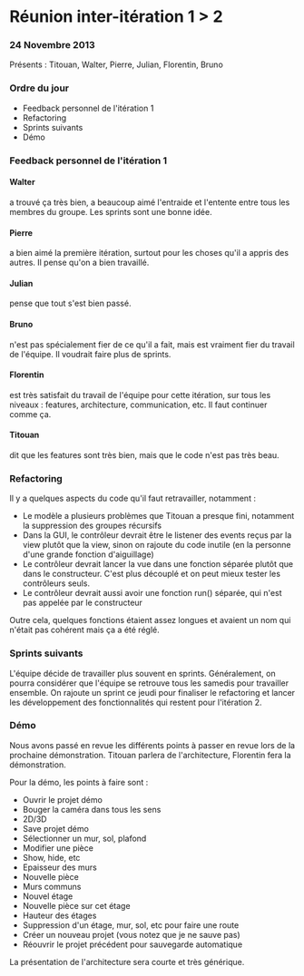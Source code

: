 # Réunion inter-itération 1 > 2

### 24 Novembre 2013

Présents : Titouan, Walter, Pierre, Julian, Florentin, Bruno

### Ordre du jour
* Feedback personnel de l'itération 1
* Refactoring
* Sprints suivants
* Démo

### Feedback personnel de l'itération 1
#### Walter
a trouvé ça très bien, a beaucoup aimé l'entraide et l'entente entre tous les 
membres du groupe. Les sprints sont une bonne idée.

#### Pierre
a bien aimé la première itération, surtout pour les choses qu'il a appris des 
autres. Il pense qu'on a bien travaillé.

#### Julian
pense que tout s'est bien passé.

#### Bruno
n'est pas spécialement fier de ce qu'il a fait, mais est vraiment fier du travail 
de l'équipe. Il voudrait faire plus de sprints.

#### Florentin 
est très satisfait du travail de l'équipe pour cette itération, sur tous les 
niveaux : features, architecture, communication, etc. Il faut continuer comme ça.

#### Titouan 
dit que les features sont très bien, mais que le code n'est pas très beau.

### Refactoring
Il y a quelques aspects du code qu'il faut retravailler, notamment :

* Le modèle a plusieurs problèmes que Titouan a presque fini, notamment la 
suppression des groupes récursifs
* Dans la GUI, le contrôleur devrait être le listener des events reçus par la view 
plutôt que la view, sinon on rajoute du code inutile (en la personne d'une grande 
fonction d'aiguillage)
* Le contrôleur devrait lancer la vue dans une fonction séparée plutôt que dans le 
constructeur. C'est plus découplé et on peut mieux tester les contrôleurs seuls.
* Le contrôleur devrait aussi avoir une fonction run() séparée, qui n'est pas 
appelée par le constructeur

Outre cela, quelques fonctions étaient assez longues et avaient un nom qui n'était 
pas cohérent mais ça a été réglé.

### Sprints suivants
L'équipe décide de travailler plus souvent en sprints. Généralement, on pourra 
considérer que l'équipe se retrouve tous les samedis pour travailler ensemble. On 
rajoute un sprint ce jeudi pour finaliser le refactoring et lancer les 
développement des fonctionnalités qui restent pour l'itération 2.

### Démo
Nous avons passé en revue les différents points à passer en revue lors de la 
prochaine démonstration. Titouan parlera de l'architecture, Florentin fera la 
démonstration.

Pour la démo, les points à faire sont : 
* Ouvrir le projet démo
* Bouger la caméra dans tous les sens
* 2D/3D
* Save projet démo
* Sélectionner un mur, sol, plafond
* Modifier une pièce
* Show, hide, etc
* Epaisseur des murs
* Nouvelle pièce
* Murs communs
* Nouvel étage
* Nouvelle pièce sur cet étage
* Hauteur des étages
* Suppression d'un étage, mur, sol, etc pour faire une route
* Créer un nouveau projet (vous notez que je ne sauve pas)
* Réouvrir le projet précédent pour sauvegarde automatique

La présentation de l'architecture sera courte et très générique. 
